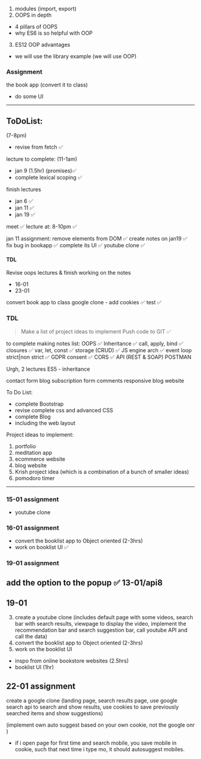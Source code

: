 1. modules (import, export)
2. OOPS in depth 
- 4 pillars of OOPS 
- why ES6 is so helpful with OOP
3. ES12 OOP advantages

- we will use the library example (we will use OOP)
### Assignment 
the book app 
(convert it to class)
- do some UI 


------
## ToDoList:
(7-8pm)
- revise from fetch ✅

lecture to complete: (11-1am)
- jan 9 (1.5hr)  (promises)✅
- complete lexical scoping ✅


finish lectures
- jan 6  ✅
- jan 11 ✅
- jan 19 ✅

meet               ✅
lecture at: 8-10pm ✅


jan 11 assignment: remove elements from DOM ✅
create notes on jan19                       ✅
fix bug in bookapp                          ✅
complete its UI                             ✅
youtube clone                               ✅



#### TDL 
Revise oops lectures & finish working on the notes 
- 16-01 
- 23-01

convert book app to class 
google clone - add cookies ✅
test ✅


### TDL 
> Make a list of project ideas to implement 
> Push code to GIT ✅

to complete making notes list:
OOPS              ✅
Inheritance       ✅
call, apply, bind ✅
closures          ✅
var, let, const   ✅
storage (CRUD)    ✅
JS engine arch    ✅
event loop 
strict|non strict ✅
GDPR consent      ✅
CORS              ✅
API (REST & SOAP)
POSTMAN 

Urgh, 2 lectures 
ES5 - inheritance

contact form blog 
subscription form 
comments
responsive blog website 



To Do List:
- complete Bootstrap 
- revise complete css and advanced CSS 
- complete Blog 
- including the web layout 














Project ideas to implement:
1. portfolio 
2. meditation app 
3. ecommerce website 
4. blog website 
5. Krish project idea (which is a combination of a bunch of smaller ideas)
6. pomodoro timer 

-----
### 15-01 assignment 
- youtube clone 
### 16-01 assignment 
- convert the booklist app to Object oriented (2-3hrs)
- work on booklist UI       ✅
### 19-01 assignment
add the option to the popup ✅ 13-01/api8
-----

## 19-01 
3. create a youtube clone (includes default page with some videos, search bar with search results, viewpage to display the video, implement the recommendation bar and search suggestion bar, call youtube API and call the data) 
4. convert the booklist app to Object oriented (2-3hrs)
5. work on the booklist UI 
- inspo from online bookstore websites (2.5hrs)
- booklist UI (1hr)


## 22-01 assignment 
create a google clone (landing page, search results page, use google search api to search and show results, use cookies to save previously searched items and show suggestions)

(implement own auto suggest based on your own cookie, not the google onr )
- if i open page for first time and search mobile, you save mobile in cookie, such that next time i type mo, it should autosuggest mobiles. 


